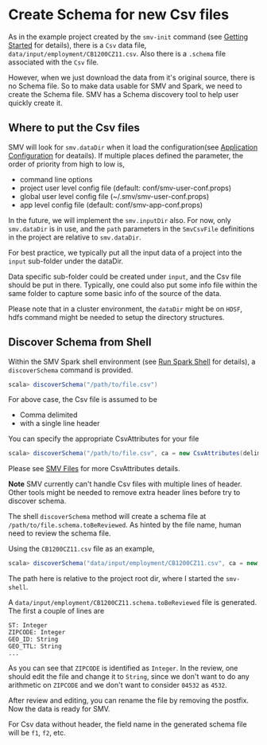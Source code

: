 # Create Schema for new Csv files

As in the example project created by the `smv-init` command (see [Getting Started](getting_started.md)
for details), there is a `Csv` data file, `data/input/employment/CB1200CZ11.csv`. Also there is
a `.schema` file associated with the `Csv` file.

However, when we just download the data from it's original source, there is no Schema file. So to make
data usable for SMV and Spark, we need to create the Schema file. SMV has a Schema discovery tool to
help user quickly create it.

## Where to put the Csv files

SMV will look for `smv.dataDir` when it load the configuration(see [Application Configuration](app_config.md) for deatails). If multiple places defined the parameter, the order of
priority from high to low is,

* command line options
* project user level config file (default: conf/smv-user-conf.props)
* global user level config file (~/.smv/smv-user-conf.props)
* app level config file (default: conf/smv-app-conf.props)  

In the future, we will implement the `smv.inputDir` also. For now, only `smv.dataDir` is in use, and
the `path` parameters in the `SmvCsvFile` definitions in the project are relative to `smv.dataDir`.

For best practice, we typically put all the input data of a project into the `input` sub-folder under the dataDir.

Data specific sub-folder could be created under `input`, and the Csv file should be put in there.
Typically, one could also put some info file within the same folder to capture some basic info of the
source of the data.

Please note that in a cluster environment, the `dataDir` might be on `HDSF`, hdfs command might be
needed to setup the directory structures.

## Discover Schema from Shell

Within the SMV Spark shell environment (see [Run Spark Shell](run_shell.md) for details), a
`discoverSchema` command is provided.

```scala
scala> discoverSchema("/path/to/file.csv")
```

For above case, the Csv file is assumed to be
* Comma delimited
* with a single line header

You can specify the appropriate CsvAttributes for your file

```scala
scala> discoverSchema("/path/to/file.csv", ca = new CsvAttributes(delimiter = '|', hasHeader = true))
```

Please see [SMV Files](smv_file.md) for more CsvAttributes details.

**Note** SMV currently can't handle Csv files with multiple lines of header. Other tools might be needed
to remove extra header lines before try to discover schema.

The shell `discoverSchema` method will create a schema file at `/path/to/file.schema.toBeReviewed`. As
hinted by the file name, human need to review the schema file.

Using the `CB1200CZ11.csv` file as an example,
```scala
scala> discoverSchema("data/input/employment/CB1200CZ11.csv", ca = new CsvAttributes(delimiter = '|', hasHeader = true))
```
The path here is relative to the project root dir, where I started the `smv-shell`.

A `data/input/employment/CB1200CZ11.schema.toBeReviewed` file is generated. The first a couple of lines are
```
ST: Integer
ZIPCODE: Integer
GEO_ID: String
GEO_TTL: String
...
```

As you can see that `ZIPCODE` is identified as `Integer`. In the review, one should edit the
file and change it to `String`, since we don't want to do any arithmetic on `ZIPCODE` and we don't
want to consider `04532` as `4532`.

After review and editing, you can rename the file by removing the postfix. Now the data is ready for
SMV.

For Csv data without header, the field name in the generated schema file will be `f1`, `f2`, etc.
